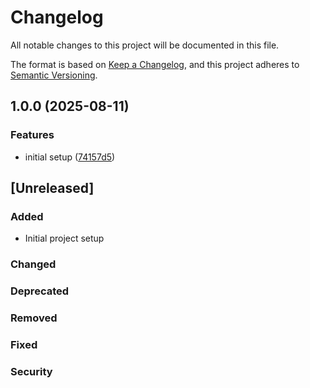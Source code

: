 # Changelog

All notable changes to this project will be documented in this file.

The format is based on [Keep a Changelog](https://keepachangelog.com/en/1.0.0/),
and this project adheres to [Semantic Versioning](https://semver.org/spec/v2.0.0.html).

## 1.0.0 (2025-08-11)


### Features

* initial setup ([74157d5](https://github.com/chikrice/chikrice-user-frontend/commit/74157d51d0ce2a8e0e39c1daf169bfe73ead0ac8))

## [Unreleased]

### Added
- Initial project setup

### Changed

### Deprecated

### Removed

### Fixed

### Security
